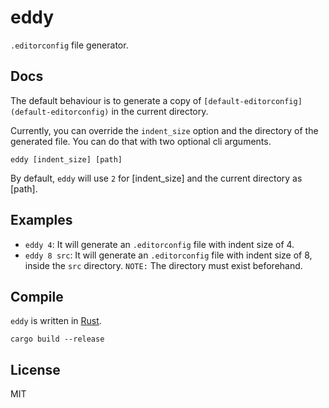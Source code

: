 # eddy

`.editorconfig` file generator.

## Docs

The default behaviour is to generate a copy of `[default-editorconfig](default-editorconfig)`
in the current directory.

Currently, you can override the `indent_size` option and the directory of the
generated file. You can do that with two optional cli arguments.

```
eddy [indent_size] [path]
```

By default, `eddy` will use `2` for [indent_size] and the current directory as [path].

## Examples

* `eddy 4`: It will generate an `.editorconfig` file with indent size of 4.
* `eddy 8 src`: It will generate an `.editorconfig` file with indent size of 8,
    inside the `src` directory. `NOTE:` The directory must exist beforehand.

## Compile

`eddy` is written in [Rust](https://www.rust-lang.org/).

```
cargo build --release
```

## License

MIT

